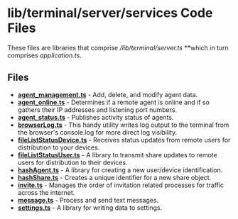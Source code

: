 # lib/terminal/server/services Code Files
These files are libraries that comprise */lib/terminal/server.ts* **which in turn comprises *application.ts*.

## Files
<!-- Do not edit below this line.  Contents dynamically populated. -->

* **[agent_management.ts](agent_management.ts)**         - Add, delete, and modify agent data.
* **[agent_online.ts](agent_online.ts)**                 - Determines if a remote agent is online and if so gathers their IP addresses and listening port numbers.
* **[agent_status.ts](agent_status.ts)**                 - Publishes activity status of agents.
* **[browserLog.ts](browserLog.ts)**                     - This handy utility writes log output to the terminal from the browser's console.log for more direct log visibility.
* **[fileListStatusDevice.ts](fileListStatusDevice.ts)** - Receives status updates from remote users for distribution to your devices.
* **[fileListStatusUser.ts](fileListStatusUser.ts)**     - A library to transmit share updates to remote users for distribution to their devices.
* **[hashAgent.ts](hashAgent.ts)**                       - A library for creating a new user/device identification.
* **[hashShare.ts](hashShare.ts)**                       - Creates a unique identifier for a new share object.
* **[invite.ts](invite.ts)**                             - Manages the order of invitation related processes for traffic across the internet.
* **[message.ts](message.ts)**                           - Process and send text messages.
* **[settings.ts](settings.ts)**                         - A library for writing data to settings.